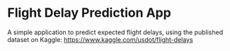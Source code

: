 # Flight Delay Prediction App
A simple application to predict expected flight delays, using the published dataset on Kaggle: https://www.kaggle.com/usdot/flight-delays
